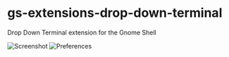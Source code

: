 gs-extensions-drop-down-terminal
================================

Drop Down Terminal extension for the Gnome Shell

![Screenshot](https://github.com/zzrough/gs-extensions-drop-down-terminal/raw/master/screenshot-term.png)
![Preferences](https://github.com/zzrough/gs-extensions-drop-down-terminal/raw/master/screenshot-prefs.png)

